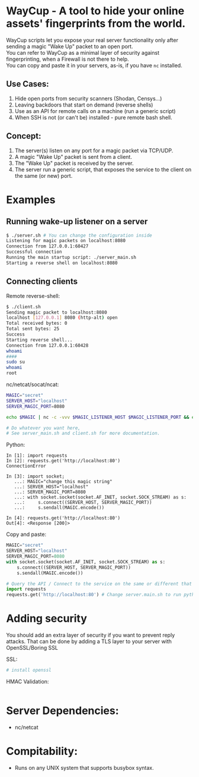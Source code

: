 # WayCup - A tool to hide your online assets' fingerprints from the world.<br>
WayCup scripts let you expose your real server functionality only after sending a magic "Wake Up" packet to an open port.<br>
You can refer to WayCup as a minimal layer of security against fingerprinting, when a Firewall is not there to help.<br>
You can copy and paste it in your servers, as-is, if you have <code>nc</code> installed.
<br>
## Use Cases:
1. Hide open ports from security scanners (Shodan, Censys...)
2. Leaving backdoors that start on demand (reverse shells)
3. Use as an API for remote calls on a machine (run a generic script)
4. When SSH is not (or can't be) installed - pure remote bash shell.

## Concept:
1. The server(s) listen on any port for a magic packet via TCP/UDP. 
2. A magic "Wake Up" packet is sent from a client.
3. The "Wake Up" packet is received by the server.
3. The server run a generic script, that exposes the service to the client on the same (or new) port.

# Examples

## Running wake-up listener on a server 
```bash
$ ./server.sh # You can change the configuration inside
Listening for magic packets on localhost:8080
Connection from 127.0.0.1:60427
Successful connection
Running the main startup script: ./server_main.sh
Starting a reverse shell on localhost:8080
```

## Connecting clients
Remote reverse-shell:
```bash
$ ./client.sh
Sending magic packet to localhost:8080
localhost [127.0.0.1] 8080 (http-alt) open
Total received bytes: 0
Total sent bytes: 25
Success
Starting reverse shell...
Connection from 127.0.0.1:60428
whoami
####
sudo su
whoami
root
```
nc/netcat/socat/ncat:
```bash
MAGIC="secret"
SERVER_HOST="localhost"
SERVER_MAGIC_PORT=8080

echo $MAGIC | nc -c -vvv $MAGIC_LISTENER_HOST $MAGIC_LISTENER_PORT && echo "Success"

# Do whatever you want here, 
# See server_main.sh and client.sh for more documentation.
```
Python:
```text
In [1]: import requests
In [2]: requests.get('http://localhost:80')
ConnectionError

In [3]: import socket;
   ...: MAGIC="change this magic string"
   ...: SERVER_HOST="localhost"
   ...: SERVER_MAGIC_PORT=8080
   ...: with socket.socket(socket.AF_INET, socket.SOCK_STREAM) as s:
   ...:     s.connect((SERVER_HOST, SERVER_MAGIC_PORT))
   ...:     s.sendall(MAGIC.encode())

In [4]: requests.get('http://localhost:80')
Out[4]: <Response [200]>
```
Copy and paste:
```python
MAGIC="secret"
SERVER_HOST="localhost"
SERVER_MAGIC_PORT=8080
with socket.socket(socket.AF_INET, socket.SOCK_STREAM) as s:
    s.connect((SERVER_HOST, SERVER_MAGIC_PORT))
    s.sendall(MAGIC.encode())

# Query the API / Connect to the service on the same or different that's just opened for you
import requests
requests.get('http://localhost:80') # Change server.main.sh to run python3 http server on / when a client connects
```

# Adding security
You should add an extra layer of security if you want to prevent reply attacks. That can be done by adding a TLS layer to your server with OpenSSL/Boring SSL

SSL:
```bash
# install openssl
```

HMAC Validation:
```bash
```

# Server Dependencies:
* nc/netcat

# Compitability:
* Runs on any UNIX system that supports busybox syntax.